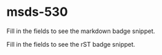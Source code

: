# msds-530
Fill in the fields to see the markdown badge snippet.

Fill in the fields to see the rST badge snippet.
